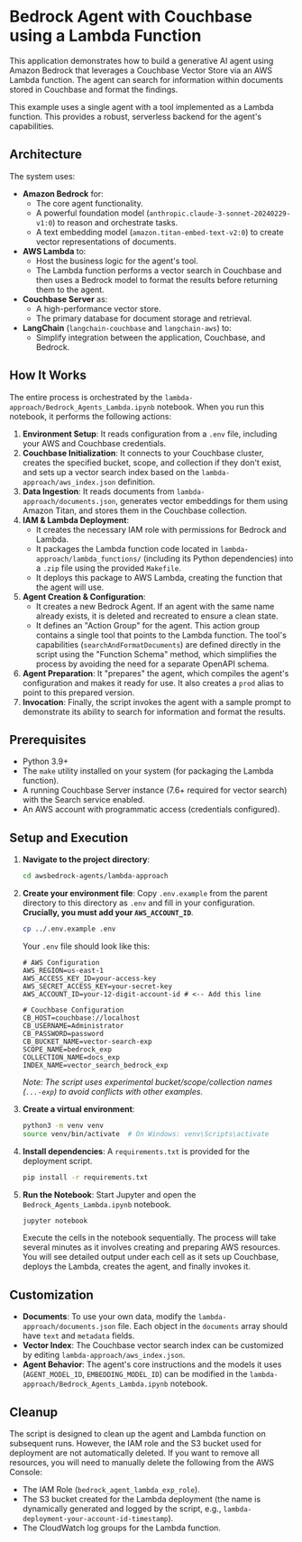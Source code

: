 # Bedrock Agent with Couchbase using a Lambda Function

This application demonstrates how to build a generative AI agent using Amazon Bedrock that leverages a Couchbase Vector Store via an AWS Lambda function. The agent can search for information within documents stored in Couchbase and format the findings.

This example uses a single agent with a tool implemented as a Lambda function. This provides a robust, serverless backend for the agent's capabilities.

## Architecture

The system uses:
- **Amazon Bedrock** for:
  - The core agent functionality.
  - A powerful foundation model (`anthropic.claude-3-sonnet-20240229-v1:0`) to reason and orchestrate tasks.
  - A text embedding model (`amazon.titan-embed-text-v2:0`) to create vector representations of documents.
- **AWS Lambda** to:
  - Host the business logic for the agent's tool.
  - The Lambda function performs a vector search in Couchbase and then uses a Bedrock model to format the results before returning them to the agent.
- **Couchbase Server** as:
  - A high-performance vector store.
  - The primary database for document storage and retrieval.
- **LangChain** (`langchain-couchbase` and `langchain-aws`) to:
  - Simplify integration between the application, Couchbase, and Bedrock.

## How It Works

The entire process is orchestrated by the `lambda-approach/Bedrock_Agents_Lambda.ipynb` notebook. When you run this notebook, it performs the following actions:

1.  **Environment Setup**: It reads configuration from a `.env` file, including your AWS and Couchbase credentials.
2.  **Couchbase Initialization**: It connects to your Couchbase cluster, creates the specified bucket, scope, and collection if they don't exist, and sets up a vector search index based on the `lambda-approach/aws_index.json` definition.
3.  **Data Ingestion**: It reads documents from `lambda-approach/documents.json`, generates vector embeddings for them using Amazon Titan, and stores them in the Couchbase collection.
4.  **IAM & Lambda Deployment**:
    *   It creates the necessary IAM role with permissions for Bedrock and Lambda.
    *   It packages the Lambda function code located in `lambda-approach/lambda_functions/` (including its Python dependencies) into a `.zip` file using the provided `Makefile`.
    *   It deploys this package to AWS Lambda, creating the function that the agent will use.
5.  **Agent Creation & Configuration**:
    *   It creates a new Bedrock Agent. If an agent with the same name already exists, it is deleted and recreated to ensure a clean state.
    *   It defines an "Action Group" for the agent. This action group contains a single tool that points to the Lambda function. The tool's capabilities (`searchAndFormatDocuments`) are defined directly in the script using the "Function Schema" method, which simplifies the process by avoiding the need for a separate OpenAPI schema.
6.  **Agent Preparation**: It "prepares" the agent, which compiles the agent's configuration and makes it ready for use. It also creates a `prod` alias to point to this prepared version.
7.  **Invocation**: Finally, the script invokes the agent with a sample prompt to demonstrate its ability to search for information and format the results.

## Prerequisites

- Python 3.9+
- The `make` utility installed on your system (for packaging the Lambda function).
- A running Couchbase Server instance (7.6+ required for vector search) with the Search service enabled.
- An AWS account with programmatic access (credentials configured).

## Setup and Execution

1.  **Navigate to the project directory**:
    ```bash
    cd awsbedrock-agents/lambda-approach
    ```

2.  **Create your environment file**:
    Copy `.env.example` from the parent directory to this directory as `.env` and fill in your configuration. **Crucially, you must add your `AWS_ACCOUNT_ID`**.
    ```bash
    cp ../.env.example .env
    ```
    Your `.env` file should look like this:
    ```
    # AWS Configuration
    AWS_REGION=us-east-1
    AWS_ACCESS_KEY_ID=your-access-key
    AWS_SECRET_ACCESS_KEY=your-secret-key
    AWS_ACCOUNT_ID=your-12-digit-account-id # <-- Add this line

    # Couchbase Configuration
    CB_HOST=couchbase://localhost
    CB_USERNAME=Administrator
    CB_PASSWORD=password
    CB_BUCKET_NAME=vector-search-exp
    SCOPE_NAME=bedrock_exp
    COLLECTION_NAME=docs_exp
    INDEX_NAME=vector_search_bedrock_exp
    ```
    *Note: The script uses experimental bucket/scope/collection names (`...-exp`) to avoid conflicts with other examples.*

3.  **Create a virtual environment**:
    ```bash
    python3 -m venv venv
    source venv/bin/activate  # On Windows: venv\Scripts\activate
    ```

4.  **Install dependencies**:
    A `requirements.txt` is provided for the deployment script.
    ```bash
    pip install -r requirements.txt
    ```

5.  **Run the Notebook**:
    Start Jupyter and open the `Bedrock_Agents_Lambda.ipynb` notebook.
    ```bash
    jupyter notebook
    ```
    Execute the cells in the notebook sequentially. The process will take several minutes as it involves creating and preparing AWS resources. You will see detailed output under each cell as it sets up Couchbase, deploys the Lambda, creates the agent, and finally invokes it.

## Customization

-   **Documents**: To use your own data, modify the `lambda-approach/documents.json` file. Each object in the `documents` array should have `text` and `metadata` fields.
-   **Vector Index**: The Couchbase vector search index can be customized by editing `lambda-approach/aws_index.json`.
-   **Agent Behavior**: The agent's core instructions and the models it uses (`AGENT_MODEL_ID`, `EMBEDDING_MODEL_ID`) can be modified in the `lambda-approach/Bedrock_Agents_Lambda.ipynb` notebook.

## Cleanup

The script is designed to clean up the agent and Lambda function on subsequent runs. However, the IAM role and the S3 bucket used for deployment are not automatically deleted. If you want to remove all resources, you will need to manually delete the following from the AWS Console:
- The IAM Role (`bedrock_agent_lambda_exp_role`).
- The S3 bucket created for the Lambda deployment (the name is dynamically generated and logged by the script, e.g., `lambda-deployment-your-account-id-timestamp`).
- The CloudWatch log groups for the Lambda function.
